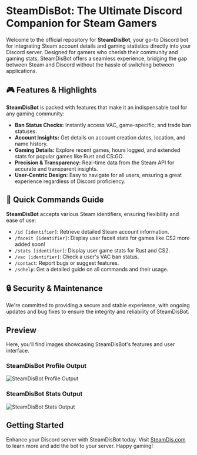# SteamDisBot: The Ultimate Discord Companion for Steam Gamers

Welcome to the official repository for **SteamDisBot**, your go-to Discord bot for integrating Steam account details and gaming statistics directly into your Discord server. Designed for gamers who cherish their community and gaming stats, SteamDisBot offers a seamless experience, bridging the gap between Steam and Discord without the hassle of switching between applications.

## 🎮 Features & Highlights

**SteamDisBot** is packed with features that make it an indispensable tool for any gaming community:

- **Ban Status Checks:** Instantly access VAC, game-specific, and trade ban statuses.
- **Account Insights:** Get details on account creation dates, location, and name history.
- **Gaming Details:** Explore recent games, hours logged, and extended stats for popular games like Rust and CS:GO.
- **Precision & Transparency:** Real-time data from the Steam API for accurate and transparent insights.
- **User-Centric Design:** Easy to navigate for all users, ensuring a great experience regardless of Discord proficiency.

## 🚀 Quick Commands Guide

**SteamDisBot** accepts various Steam identifiers, ensuring flexibility and ease of use:

- `/id [identifier]`: Retrieve detailed Steam account information.
- `/faceit [identifier]`: Display user faceit stats for games like CS2 more added soon!
- `/stats [identifier]`: Display user game stats for Rust and CS2.
- `/vac [identifier]`: Check a user's VAC ban status.
- `/contact`: Report bugs or suggest features.
- `/sdhelp`: Get a detailed guide on all commands and their usage.


## 🔒 Security & Maintenance

We're committed to providing a secure and stable experience, with ongoing updates and bug fixes to ensure the integrity and reliability of SteamDisBot.

## Preview

Here, you'll find images showcasing SteamDisBot's features and user interface.

### SteamDisBot Profile Output
![SteamDisBot Profile Output](https://www.steamdis.com/assets/images/profile.png)

### SteamDisBot Stats Output
![SteamDisBot Stats Output](https://www.steamdis.com/assets/images/Stats.png)

## Getting Started

Enhance your Discord server with SteamDisBot today. Visit [SteamDis.com](https://steamdis.com) to learn more and add the bot to your server.
Happy gaming!

